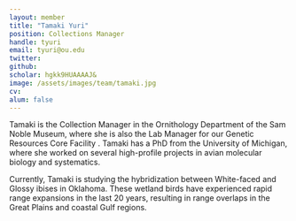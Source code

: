 ```yaml
---
layout: member
title: "Tamaki Yuri"
position: Collections Manager
handle: tyuri
email: tyuri@ou.edu
twitter:
github: 
scholar: hgkk9HUAAAAJ&
image: /assets/images/team/tamaki.jpg
cv:
alum: false
---
```


Tamaki is the Collection Manager in the Ornithology Department of the Sam Noble Museum, where she is also the  Lab Manager for our Genetic Resources Core Facility . Tamaki has a PhD from the University of Michigan, where she worked on several high-profile projects in avian molecular biology and systematics.

Currently, Tamaki is studying the hybridization between White-faced and Glossy ibises in Oklahoma. These wetland birds have experienced rapid range expansions in the last 20 years, resulting in range overlaps in the Great Plains and coastal Gulf regions.